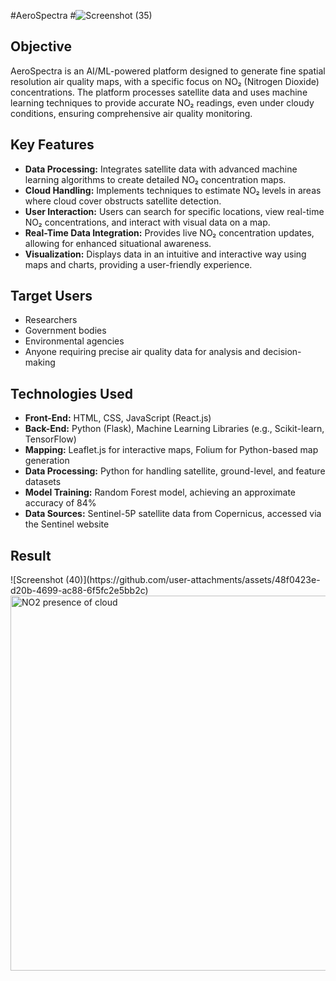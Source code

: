 #AeroSpectra
#![Screenshot (35)](https://github.com/user-attachments/assets/44d6f71e-509d-4a50-85f8-7a3fadaa210c)

<h2>Objective</h2>
<p>AeroSpectra is an AI/ML-powered platform designed to generate fine spatial resolution air quality maps, with a specific focus on NO₂ (Nitrogen Dioxide) concentrations. The platform processes satellite data and uses machine learning techniques to provide accurate NO₂ readings, even under cloudy conditions, ensuring comprehensive air quality monitoring.</p>

<h2>Key Features</h2>
<ul>
  <li><strong>Data Processing:</strong> Integrates satellite data with advanced machine learning algorithms to create detailed NO₂ concentration maps.</li>
  <li><strong>Cloud Handling:</strong> Implements techniques to estimate NO₂ levels in areas where cloud cover obstructs satellite detection.</li>
  <li><strong>User Interaction:</strong> Users can search for specific locations, view real-time NO₂ concentrations, and interact with visual data on a map.</li>
  <li><strong>Real-Time Data Integration:</strong> Provides live NO₂ concentration updates, allowing for enhanced situational awareness.</li>
  <li><strong>Visualization:</strong> Displays data in an intuitive and interactive way using maps and charts, providing a user-friendly experience.</li>
</ul>

<h2 style="red">Target Users</h2>
<ul>
  <li>Researchers</li>
  <li>Government bodies</li>
  <li>Environmental agencies</li>
  <li>Anyone requiring precise air quality data for analysis and decision-making</li>
</ul>

<h2>Technologies Used</h2>
<ul>
  <li><strong>Front-End:</strong> HTML, CSS, JavaScript (React.js)</
li>
  <li><strong>Back-End:</strong> Python (Flask), Machine Learning Libraries (e.g., Scikit-learn, TensorFlow)</li>
  <li><strong>Mapping:</strong> Leaflet.js for interactive maps, Folium for Python-based map generation</li>
  <li><strong>Data Processing:</strong> Python for handling satellite, ground-level, and feature datasets</li>
  <li><strong>Model Training:</strong> Random Forest model, achieving an approximate accuracy of 84%</li>
  <li><strong>Data Sources:</strong> Sentinel-5P satellite data from Copernicus, accessed via the Sentinel website</li>
</ul>
<h2>Result</h2>
![Screenshot (40)](https://github.com/user-attachments/assets/48f0423e-d20b-4699-ac88-6f5fc2e5bb2c)
<img src="C:\Users\umang\OneDrive\Pictures\Screenshots\Screenshot (40).png" alt="NO2 presence of cloud " width="600">


